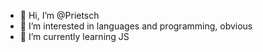 - 👋 Hi, I’m @Prietsch 
- 👀 I’m interested in languages and programming, obvious
- 🌱 I’m currently learning JS

<!---
Prietsch/Prietsch is a ✨ special ✨ repository because its `README.md` (this file) appears on your GitHub profile.
You can click the Preview link to take a look at your changes.
--->

